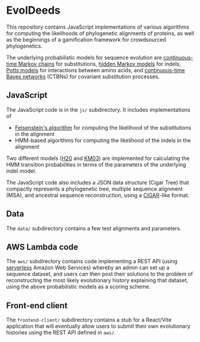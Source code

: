 # EvolDeeds

This repository contains JavaScript implementations of
various algorithms for computing the likelihoods of phylogenetic alignments
of proteins, as well as the beginnings of a gamification
framework for crowdsourced phylogenetics.

The underlying probabilistic models for sequence evolution are
[continuous-time Markov chains](https://en.wikipedia.org/wiki/Continuous-time_Markov_chain) for substitutions,
[hidden Markov models](https://web.stanford.edu/class/cs262/archives/notes/lecture8.pdf) for indels,
[Potts models](https://tianyu-lu.github.io/communication/protein/ml/2021/04/09/Potts-Model-Visualized.html) for interactions between amino acids,
and [continuous-time Bayes networks](https://arxiv.org/abs/1301.0591)
(CTBNs) for covariant substitution processes.


## JavaScript

The JavaScript code is in the `js/` subdirectory.
It includes implementations of

- [Felsenstein's algorithm](https://en.wikipedia.org/wiki/Felsenstein%27s_tree-pruning_algorithm) for computing the likelihood of the substitutions in the alignment
- HMM-based algorithms for computing the likelihood of the indels in the alignment

Two different models ([H20](https://academic.oup.com/genetics/article/216/4/1187/6065876) and [KM03](https://pubmed.ncbi.nlm.nih.gov/14529629/)) are implemented for calculating the HMM transition probabilities in terms of the parameters of the underlying indel model.

The JavaScript code also includes a JSON data structure (Cigar Tree) that compactly represents a phylogenetic tree, multiple sequence alignment (MSA), and ancestral sequence reconstruction, using a [CIGAR](https://jef.works/blog/2017/03/28/CIGAR-strings-for-dummies/)-like format.

## Data

The `data/` subdirectory contains a few test alignments and parameters.

## AWS Lambda code

The `aws/` subdirectory contains code implementing a REST API
(using [serverless](https://www.cloudflare.com/learning/serverless/) Amazon Web Services) whereby an admin can set up a sequence dataset,
and users can then post their solutions to the problem of reconstructing the
most likely evolutionary history explaining that dataset,
using the above probabilistic models as a scoring scheme.

## Front-end client

The `frontend-client/` subdirectory contains a stub for a React/Vite
application that will eventually allow users to submit their own
evolutionary histories using the REST API defined in `aws/`.